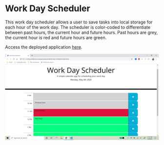 # Work Day Scheduler

This work day scheduler allows a user to save tasks into local storage for each hour of the work day.
The scheduler is color-coded to differentiate between past hours, the current hour and future hours.
Past hours are grey, the current hour is red and future hours are green.

Access the deployed application [here](https://billyhao12.github.io/Work-Day-Scheduler/).

![Screenshot](Assets/Screenshot.png)